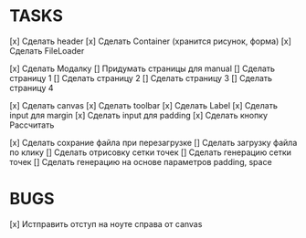 # TASKS

[x] Сделать header
[x] Сделать Container (хранится рисунок, форма)
[x] Сделать FileLoader

[x] Сделать Модалку
[] Придумать страницы для manual
[] Сделать страницу 1
[] Сделать страницу 2
[] Сделать страницу 3
[] Сделать страницу 4

[x] Сделать canvas
[x] Сделать toolbar
[x] Сделать Label
[x] Сделать input для margin
[x] Сделать input для padding
[x] Сделать кнопку Рассчитать

[x] Сделать сохрание файла при перезагрузке
[] Сделать загрузку файла по клику
[] Сделать отрисовку сетки точек
[] Сделать генерацию сетки точек
[] Сделать генерацию на основе параметров padding, space

# BUGS

[x] Истправить отступ на ноуте справа от canvas
